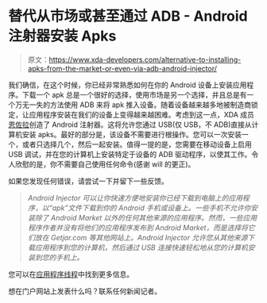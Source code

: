 # 替代从市场或甚至通过 ADB - Android 注射器安装 Apks

> 原文：<https://www.xda-developers.com/alternative-to-installing-apks-from-the-market-or-even-via-adb-android-injector/>

我们确信，在这个时候，你已经非常熟悉如何在你的 Android 设备上安装应用程序。下载一个 apk 总是一个很好的选择，使用市场是另一个选择，并且总是有一个万无一失的方法使用 ADB 来将 apk 推入设备。随着设备越来越多地被制造商锁定，让应用程序安装在我们的设备上变得越来越困难。考虑到这一点，XDA 成员[恩佐拉](http://forum.xda-developers.com/member.php?u=3827060)创造了 Android 注射器。这将允许您通过 USB(仅 USB，不 ADB)直接从计算机安装 apks。最好的部分是，该设备不需要进行根操作。您可以一次安装一个，或者只选择几个，然后一起安装。值得一提的是，您需要在移动设备上启用 USB 调试，并在您的计算机上安装特定于设备的 ADB 驱动程序，以使其工作。令人欣慰的是，你不需要自己使用任何命令(感谢 will 的更正)。

如果您发现任何错误，请尝试一下并留下一些反馈。

> *Android Injector 可以让你快速方便地安装你已经下载到电脑上的应用程序，以“apk”文件下载到你的 Android 手机或设备上。一些手机不允许你安装除了 Android Market 以外的任何其他来源的应用程序。然而，一些应用程序作者并没有将他们的应用程序发布到 Android Market，而是选择将它们放在 Getjar.com 等其他网站上。Android Injector 允许您从其他来源下载应用程序到您的计算机，然后通过 USB 连接快速轻松地从您的计算机安装到您的手机上。*

您可以在[应用程序线程](http://forum.xda-developers.com/showthread.php?t=1002629)中找到更多信息。

想在门户网站上发表什么吗？联系任何新闻记者。